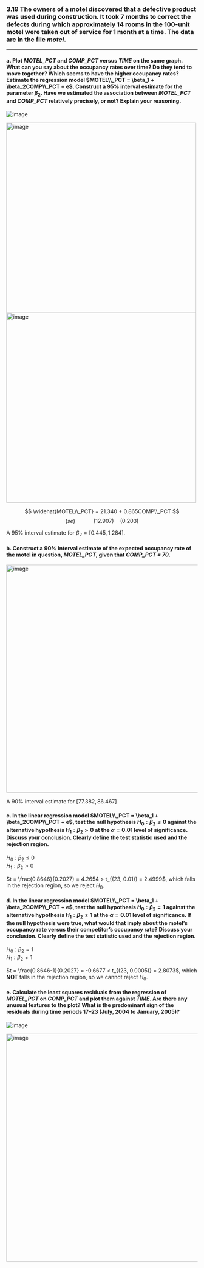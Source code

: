 ### 3.19 The owners of a motel discovered that a defective product was used during construction. It took 7 months to correct the defects during which approximately 14 rooms in the 100-unit motel were taken out of service for 1 month at a time. The data are in the file *motel*.
---
#### a. Plot *MOTEL_PCT* and *COMP_PCT* versus *TIME* on the same graph. What can you say about the occupancy rates over time? Do they tend to move together? Which seems to have the higher occupancy rates? Estimate the regression model $MOTEL\\_PCT = \beta_1 + \beta_2COMP\\_PCT + e$. Construct a 95% interval estimate for the parameter $\beta_2$. Have we estimated the association between *MOTEL_PCT* and *COMP_PCT* relatively precisely, or not? Explain your reasoning.

![image](https://github.com/user-attachments/assets/f1f1740b-95d0-4ce2-9beb-92f01a4a14b8)

<img width="500" alt="image" src="https://github.com/user-attachments/assets/a813c6ae-f0ec-42c1-9cad-dbbd3c4a2a7e" />
<img width="500" alt="image" src="https://github.com/user-attachments/assets/77260a52-220d-4651-8f75-d0aad385b117" />


$$
\widehat{MOTEL\\_PCT} = 21.340 + 0.865COMP\\_PCT
$$
$$
(se) \qquad \quad (12.907) \quad (0.203)
$$

A 95%  interval estimate for $\beta_2 =  [0.445, 1.284]$.

#### b. Construct a 90% interval estimate of the expected occupancy rate of the motel in question, *MOTEL_PCT*, given that *COMP_PCT = 70*.

<img width="600" alt="image" src="https://github.com/user-attachments/assets/1b53640a-a4ab-40ab-a3b9-c0ca61f88eff" />

A 90%  interval estimate for $[77.382, 86.467]$

#### c. In the linear regression model $MOTEL\\_PCT = \beta_1 + \beta_2COMP\\_PCT + e$, test the null hypothesis $H_0 : \beta_2 \leq 0$ against the alternative hypothesis $H_1 : \beta_2 > 0$ at the $\alpha = 0.01$ level of significance. Discuss your conclusion. Clearly define the test statistic used and the rejection region.

$H_0: \beta_2 \leq 0$    
$H_1: \beta_2 > 0$    

$t = \frac{0.8646}{0.2027} = 4.2654 > t_{(23, 0.01)} = 2.4999$, which falls in the rejection region, so we reject $H_0$. 

#### d. In the linear regression model $MOTEL\\_PCT = \beta_1 + \beta_2COMP\\_PCT + e$, test the null hypothesis $H_0: \beta_2 = 1$ against the alternative hypothesis $H_1: \beta_2 \neq 1$ at the $\alpha = 0.01$ level of significance. If the null hypothesis were true, what would that imply about the motel’s occupancy rate versus their competitor’s occupancy rate? Discuss your conclusion. Clearly define the test statistic used and the rejection region.

$H_0: \beta_2 = 1$    
$H_1: \beta_2 \neq 1$    

$t = \frac{0.8646-1}{0.2027} = -0.6677 < t_{(23, 0.0005)} = 2.8073$, which **NOT** falls in the rejection region, so we cannot reject $H_0$. 

#### e. Calculate the least squares residuals from the regression of *MOTEL_PCT* on *COMP_PCT* and plot them against *TIME*. Are there any unusual features to the plot? What is the predominant sign of the residuals during time periods 17–23 (July, 2004 to January, 2005)?

![image](https://github.com/user-attachments/assets/381ea2e2-8287-43c7-b974-8fd14cc286ab)

<img width="600" alt="image" src="https://github.com/user-attachments/assets/9df1c07a-cd22-4837-a400-4e03eef19f36" />


